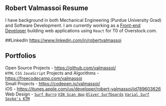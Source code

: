 ## Robert Valmassoi Resume
I have background in both Mechanical Engineering (Purdue University Grad) and Software Development. I am currently working as a [Front-end Developer](https://github.com/valmassoi/resume/blob/master/Valmassoi_Resume_Soft-Dev.md) building web applications using `React` for T0 of Overstock.com.

##LinkedIn
https://www.linkedin.com/in/robertvalmassoi

## Portfolios
Open Source Projects - https://github.com/valmassoi/  
`HTML` `CSS` `JavaScript` Projects and Algorithms - https://freecodecamp.com/valmassoi  
Small Projects - https://codepen.io/valmassoi/  
iOS - https://itunes.apple.com/us/developer/robert-valmassoi/id789603626  
Web Design - [`Surf Burro`](http://surfburro.com/) [`VIN Scan App`](http://vinscanapp.com/) [`Oliver Surfboards`](http://oliversurfboards.com/) [`Varial Surf`](http://varialsurf.com/) [`Spyke's KTM`](http://spykesktm.com/)
